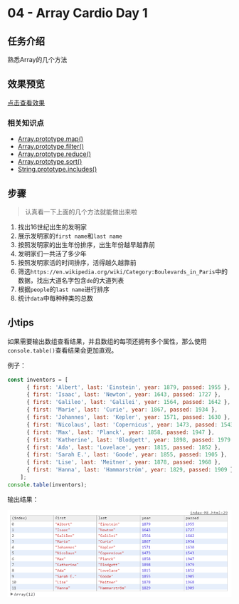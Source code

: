 # 04 - Array Cardio Day 1

## 任务介绍

熟悉Array的几个方法

## 效果预览

[点击查看效果](https://miraclezys.github.io/JavaScript30/04%20-%20Array%20Cardio%20Day%201/index-ME.html)

### 相关知识点

* [Array.prototype.map()](https://developer.mozilla.org/zh-CN/docs/Web/JavaScript/Reference/Global_Objects/Array/map)
* [Array.prototype.filter()](https://developer.mozilla.org/zh-CN/docs/Web/JavaScript/Reference/Global_Objects/Array/filter)
* [Array.prototype.reduce()](https://developer.mozilla.org/zh-CN/docs/Web/JavaScript/Reference/Global_Objects/Array/Reduce)
* [Array.prototype.sort()](https://developer.mozilla.org/zh-CN/docs/Web/JavaScript/Reference/Global_Objects/Array/sort)
* [String.prototype.includes()](https://developer.mozilla.org/zh-CN/docs/Web/JavaScript/Reference/Global_Objects/String/includes)

## 步骤

> 认真看一下上面的几个方法就能做出来啦

1. 找出16世纪出生的发明家
2. 展示发明家的`first name`和`last name`
3. 按照发明家的出生年份排序，出生年份越早越靠前
4. 发明家们一共活了多少年
5. 按照发明家活的时间排序，活得越久越靠前
6. 筛选`https://en.wikipedia.org/wiki/Category:Boulevards_in_Paris`中的数据，找出大道名字包含`de`的大道列表
7. 根据`people`的`last name`进行排序
8. 统计`data`中每种种类的总数

## 小tips

如果需要输出数组查看结果，并且数组的每项还拥有多个属性，那么使用`console.table()`查看结果会更加直观。

例子：

```javascript
const inventors = [
      { first: 'Albert', last: 'Einstein', year: 1879, passed: 1955 },
      { first: 'Isaac', last: 'Newton', year: 1643, passed: 1727 },
      { first: 'Galileo', last: 'Galilei', year: 1564, passed: 1642 },
      { first: 'Marie', last: 'Curie', year: 1867, passed: 1934 },
      { first: 'Johannes', last: 'Kepler', year: 1571, passed: 1630 },
      { first: 'Nicolaus', last: 'Copernicus', year: 1473, passed: 1543 },
      { first: 'Max', last: 'Planck', year: 1858, passed: 1947 },
      { first: 'Katherine', last: 'Blodgett', year: 1898, passed: 1979 },
      { first: 'Ada', last: 'Lovelace', year: 1815, passed: 1852 },
      { first: 'Sarah E.', last: 'Goode', year: 1855, passed: 1905 },
      { first: 'Lise', last: 'Meitner', year: 1878, passed: 1968 },
      { first: 'Hanna', last: 'Hammarström', year: 1829, passed: 1909 }
    ];
console.table(inventors);
```

输出结果：

![result](./image/img1.png)

